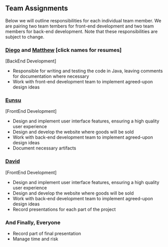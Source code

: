 ## Team Assignments
Below we will outline responsibilities for each individual team member. We are pairing two team tembers for front-end development and two team members for back-end development. 
Note that these responsibilities are subject to change. 

### __[Diego](https://github.com/DiegoFraR/swe3313Project/blob/main/Project%20Plan/Team%20Resumes%20/Diego's%20Resume.md)__ and __[Matthew](https://github.com/DiegoFraR/swe3313Project/blob/main/Project%20Plan/Team%20Resumes%20/Matthew's%20Resume.md)__ [click names for resumes]
[BackEnd Development]
* Responsible for writing and testing the code in Java, leaving comments for documentation where necessary  
* Work with front-end development team to implement agreed-upon design ideas

### __[Eunsu](https://github.com/DiegoFraR/swe3313Project/blob/main/Project%20Plan/Team%20Resumes%20/Eunsu's%20Resume.md)__
[FrontEnd Development] 
* Design and implement user interface features, ensuring a high quality user experience
* Design and develop the website where goods will be sold
* Work with back-end development team to implement agreed-upon design ideas
* Document necessary artifacts

### __[David](https://github.com/DiegoFraR/swe3313Project/blob/main/Project%20Plan/Team%20Resumes%20/David's%20Resume.md)__
[FrontEnd Development] 
* Design and implement user interface features, ensuring a high quality user experience
* Design and develop the website where goods will be sold
* Work with back-end development team to implement agreed-upon design ideas
* Record presentations for each part of the project

### And Finally, Everyone
* Record part of final presentation
* Manage time and risk
